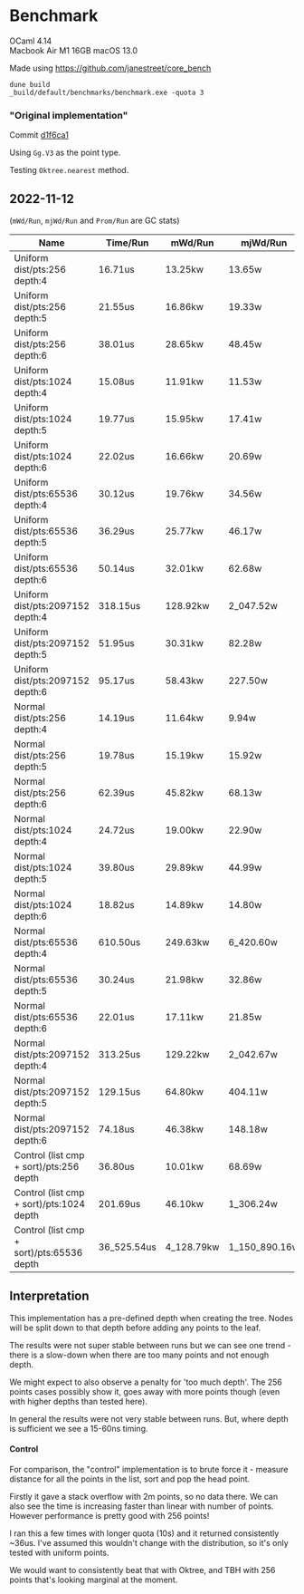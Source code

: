# Benchmark

OCaml 4.14  
Macbook Air M1 16GB macOS 13.0

Made using https://github.com/janestreet/core_bench

```shell
dune build
_build/default/benchmarks/benchmark.exe -quota 3
```

### "Original implementation"

Commit [d1f6ca1](https://github.com/anentropic/ocaml-oktree/tree/d1f6ca1/)

Using `Gg.V3` as the point type.

Testing `Oktree.nearest` method.

## 2022-11-12

(`mWd/Run`, `mjWd/Run` and `Prom/Run` are GC stats)

| Name                             | Time/Run |  mWd/Run |  mjWd/Run |  Prom/Run | Percentage |
|----------------------------------|----------|----------|-----------|-----------|------------|
| Uniform dist/pts:256 depth:4     |  16.71us |  13.25kw |    13.65w |    13.65w |      2.74% |
| Uniform dist/pts:256 depth:5     |  21.55us |  16.86kw |    19.33w |    19.33w |      3.53% |
| Uniform dist/pts:256 depth:6     |  38.01us |  28.65kw |    48.45w |    48.45w |      6.23% |
| Uniform dist/pts:1024 depth:4    |  15.08us |  11.91kw |    11.53w |    11.53w |      2.47% |
| Uniform dist/pts:1024 depth:5    |  19.77us |  15.95kw |    17.41w |    17.41w |      3.24% |
| Uniform dist/pts:1024 depth:6    |  22.02us |  16.66kw |    20.69w |    20.69w |      3.61% |
| Uniform dist/pts:65536 depth:4   |  30.12us |  19.76kw |    34.56w |    34.56w |      4.93% |
| Uniform dist/pts:65536 depth:5   |  36.29us |  25.77kw |    46.17w |    46.17w |      5.94% |
| Uniform dist/pts:65536 depth:6   |  50.14us |  32.01kw |    62.68w |    62.68w |      8.21% |
| Uniform dist/pts:2097152 depth:4 | 318.15us | 128.92kw | 2_047.52w | 2_047.52w |     52.11% |
| Uniform dist/pts:2097152 depth:5 |  51.95us |  30.31kw |    82.28w |    82.28w |      8.51% |
| Uniform dist/pts:2097152 depth:6 |  95.17us |  58.43kw |   227.50w |   227.50w |     15.59% |
| Normal dist/pts:256 depth:4      |  14.19us |  11.64kw |     9.94w |     9.94w |      2.32% |
| Normal dist/pts:256 depth:5      |  19.78us |  15.19kw |    15.92w |    15.92w |      3.24% |
| Normal dist/pts:256 depth:6      |  62.39us |  45.82kw |    68.13w |    68.13w |     10.22% |
| Normal dist/pts:1024 depth:4     |  24.72us |  19.00kw |    22.90w |    22.90w |      4.05% |
| Normal dist/pts:1024 depth:5     |  39.80us |  29.89kw |    44.99w |    44.99w |      6.52% |
| Normal dist/pts:1024 depth:6     |  18.82us |  14.89kw |    14.80w |    14.80w |      3.08% |
| Normal dist/pts:65536 depth:4    | 610.50us | 249.63kw | 6_420.60w | 6_420.60w |    100.00% |
| Normal dist/pts:65536 depth:5    |  30.24us |  21.98kw |    32.86w |    32.86w |      4.95% |
| Normal dist/pts:65536 depth:6    |  22.01us |  17.11kw |    21.85w |    21.85w |      3.61% |
| Normal dist/pts:2097152 depth:4  | 313.25us | 129.22kw | 2_042.67w | 2_042.67w |     51.31% |
| Normal dist/pts:2097152 depth:5  | 129.15us |  64.80kw |   404.11w |   404.11w |     21.15% |
| Normal dist/pts:2097152 depth:6  |  74.18us |  46.38kw |   148.18w |   148.18w |     12.15% |
| Control (list cmp + sort)/pts:256 depth   |     36.80us |    10.01kw |        68.69w |        68.69w |      0.10% |
| Control (list cmp + sort)/pts:1024 depth  |    201.69us |    46.10kw |     1_306.24w |     1_306.24w |      0.55% |
| Control (list cmp + sort)/pts:65536 depth | 36_525.54us | 4_128.79kw | 1_150_890.16w | 1_150_890.16w |    100.00% |

## Interpretation

This implementation has a pre-defined depth when creating the tree. Nodes will be split down to that depth before adding any points to the leaf.

The results were not super stable between runs but we can see one trend - there is a slow-down when there are too many points and not enough depth.

We might expect to also observe a penalty for 'too much depth'. The 256 points cases possibly show it, goes away with more points though (even with higher depths than tested here).

In general the results were not very stable between runs. But, where depth is sufficient we see a 15-60ns timing.

#### Control

For comparison, the "control" implementation is to brute force it - measure distance for all the points in the list, sort and pop the head point.

Firstly it gave a stack overflow with 2m points, so no data there. We can also see the time is increasing faster than linear with number of points. However performance is pretty good with 256 points!

I ran this a few times with longer quota (10s) and it returned consistently ~36us. I've assumed this wouldn't change with the distribution, so it's only tested with uniform points.

We would want to consistently beat that with Oktree, and TBH with 256 points that's looking marginal at the moment.
